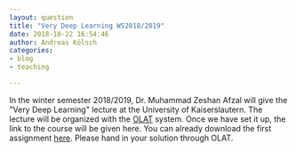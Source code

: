 ```yaml
---
layout: question
title: "Very Deep Learning WS2018/2019"
date: 2018-10-22 16:54:46
author: Andreas Kölsch
categories:
- blog
- teaching

---
```


In the winter semester 2018/2019, Dr. Muhammad Zeshan Afzal will give the "Very Deep Learning" lecture at the University of Kaiserslautern.
The lecture will be organized with the [OLAT](http://olat.vcrp.de) system. Once  we have set it up, the link to the course will be given here.
You can already download the first assignment [here](https://github.com/mindgarage/mindgarage.github.io/raw/master/exercise_1.zip). Please hand in your solution through OLAT.
